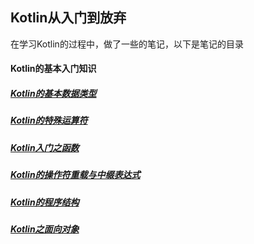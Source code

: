 ## Kotlin从入门到放弃

在学习Kotlin的过程中，做了一些的笔记，以下是笔记的目录

#### Kotlin的基本入门知识

##### [Kotlin的基本数据类型](https://github.com/Fizzzzer/KotlinStudy/blob/master/Article/Kotlin%E7%9A%84%E5%9F%BA%E6%9C%AC%E6%95%B0%E6%8D%AE%E7%B1%BB%E5%9E%8B.md)

##### [Kotlin的特殊运算符](https://github.com/Fizzzzer/KotlinStudy/blob/master/Article/Kotlin%E7%9A%84%E4%B8%80%E4%BA%9B%E7%89%B9%E6%AE%8A%E8%BF%90%E7%AE%97%E7%AC%A6.md)

##### [Kotlin入门之函数](https://github.com/Fizzzzer/KotlinStudy/blob/master/Article/Kotlin%E5%85%A5%E9%97%A8%E4%B9%8B%E5%87%BD%E6%95%B0.md)

##### [Kotlin的操作符重载与中缀表达式](https://github.com/Fizzzzer/KotlinStudy/blob/master/Article/Kotlin%E6%93%8D%E4%BD%9C%E7%AC%A6%E9%87%8D%E8%BD%BD%E4%B8%8E%E4%B8%AD%E7%BC%80%E8%A1%A8%E8%BE%BE%E5%BC%8F.md)

##### [Kotlin的程序结构](https://github.com/Fizzzzer/KotlinStudy/blob/master/Article/Kotlin%E7%9A%84%E7%A8%8B%E5%BA%8F%E7%BB%93%E6%9E%84.md)

##### [Kotlin之面向对象](https://github.com/Fizzzzer/KotlinStudy/blob/master/Article/Kotlin%E4%B9%8B%E9%9D%A2%E5%90%91%E5%AF%B9%E8%B1%A1.md)